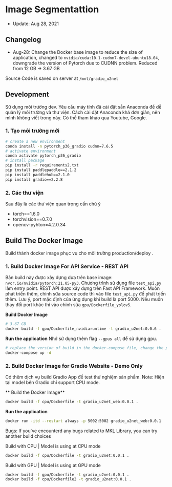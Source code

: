 # Image Segmentattion
* Update: Aug 28, 2021 

## Changelog 
* Aug-28: Change the Docker base image to reduce the size of application, changed to `nvidia/cuda:10.1-cudnn7-devel-ubuntu18.04`, downgrade the version of Pytorch due to CUDNN problem. Reduced from 12 GB -> 3.67 GB

Source Code is saved on server at `/mnt/gradio_u2net` 

## Development 
Sử dụng môi trường dev. Yêu cầu máy tính đã cài đặt sẵn Anaconda để dễ quản lý môi trường và thư viện. Cách cài đặt Anaconda khá đơn giản, nên mình không viết trong này. Có thể tham khảo qua Youtube, Google. 

### 1. Tạo môi trường mới 
```bash
# create a new environment
conda install -n pytorch_p36_gradio cudnn=7.6.5
# activate environment 
conda activate pytorch_p36_gradio
# install package
pip install -r requirements2.txt 
pip install paddlepaddle==2.1.2
pip install paddlehub==2.1.0
pip install gradio==2.2.8
```

### 2. Các thư viện 
Sau đây là các thư viện quan trọng cần chú ý 
* torch==1.6.0
* torchvision==0.7.0
* opencv-pyhton=4.2.0.34


## Build The Docker Image
Build thành docker image phục vụ cho môi trường production/deploy .

### 1. Build Docker Image For API Service - REST API 
Bản build này được xây dựng dựa trên base image: `nvcr.io/nvidia/pytorch:21.05-py3`. Chương trình sử dụng file `test_api.py` làm entry point. 
REST API được xây dựng trên Fast API Framework. Muốn phát triển thêm, chỉnh sửa source code thì vào  file `test_api.py` để phát triển thêm.
Lưu ý, port mặc định của ứng dụng khi build là port 5000. Nếu muốn thay đổi port khác thì vào chỉnh sửa `gpu/Dockerfile_yolov5`. 

**Build Docker Image** 
```bash
# 3.67 GB
docker build -f gpu/Dockerfile_nvidiaruntime -t gradio_u2net:0.0.6 .
```

**Run the application**
Nhớ sử dụng thêm flag `--gpus all` để sử dụng gpu. 
```bash
# replace the version of build in the docker-compose file, change the port and host as well.
docker-compose up -d 
```

### 2.  Build Docker Image for Gradio Website - Demo Only 
Có thêm dịch vụ build Gradio App để test thử nghiệm sản phẩm.
Note: Hiện tại model bên Gradio chỉ support CPU mode. 

** Build the Docker Image** 
```bash
docker build -f cpu/Dockerfile -t gradio_u2net_web:0.0.1 .
```

**Run the application**
```bash
docker run -itd --restart always -p 5002:5002 gradio_u2net_web:0.0.1

```

Bugs: If you've encounterd any bugs related to MKL Library, you can try another build choices

Build with CPU | Model is using at CPU mode

```bash
docker build -f cpu/Dockerfile -t gradio_u2net:0.0.1 .
```

Build with GPU | Model is using at GPU mode
```bash
docker build -f gpu/Dockerfile -t gradio_u2net:0.0.1 .
docker build -f cpu/Dockerfile2 -t gradio_u2net:0.0.1 .
```